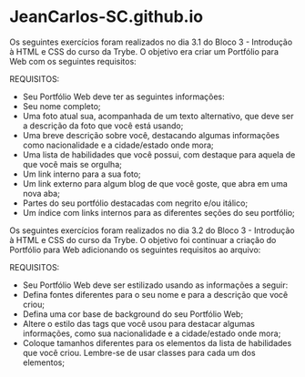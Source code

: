 # JeanCarlos-SC.github.io
Os seguintes exercícios foram realizados no dia 3.1 do Bloco 3 - Introdução à HTML e CSS do curso da Trybe.
O objetivo era criar um Portfólio para Web com os seguintes requisitos:

REQUISITOS:

* Seu Portfólio Web deve ter as seguintes informações:
* Seu nome completo;
* Uma foto atual sua, acompanhada de um texto alternativo, que deve ser a descrição da foto que você está usando;
* Uma breve descrição sobre você, destacando algumas informações como nacionalidade e a cidade/estado onde mora;
* Uma lista de habilidades que você possui, com destaque para aquela de que você mais se orgulha;
* Um link interno para a sua foto;
* Um link externo para algum blog de que você goste, que abra em uma nova aba;
* Partes do seu portfólio destacadas com negrito e/ou itálico;
* Um índice com links internos para as diferentes seções do seu portfólio;

Os seguintes exercícios foram realizados no dia 3.2 do Bloco 3 - Introdução à HTML e CSS do curso da Trybe.
O objetivo foi continuar a criação do Portfólio para Web adicionando os seguintes requisitos ao arquivo:

REQUISITOS:

* Seu Portfólio Web deve ser estilizado usando as informações a seguir:
* Defina fontes diferentes para o seu nome e para a descrição que você criou;
* Defina uma cor base de background do seu Portfólio Web;
* Altere o estilo das tags que você usou para destacar algumas informações, como sua nacionalidade e a cidade/estado onde mora;
* Coloque tamanhos diferentes para os elementos da lista de habilidades que você criou. Lembre-se de usar classes para cada um dos elementos;
